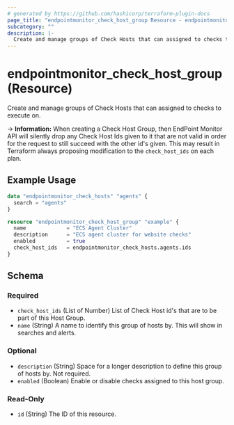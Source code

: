 ```yaml
---
# generated by https://github.com/hashicorp/terraform-plugin-docs
page_title: "endpointmonitor_check_host_group Resource - endpointmonitor"
subcategory: ""
description: |-
  Create and manage groups of Check Hosts that can assigned to checks to execute on.
---
```


# endpointmonitor_check_host_group (Resource)

Create and manage groups of Check Hosts that can assigned to checks to execute on.

-> **Information:** When creating a Check Host Group, then EndPoint Monitor API will silently drop any Check Host Ids given to it that are not valid in order for the request to still succeed with the other id's given. This may result in Terraform always proposing modification to the `check_host_ids` on each plan.

## Example Usage

```terraform
data "endpointmonitor_check_hosts" "agents" {
  search = "agents"
}

resource "endpointmonitor_check_host_group" "example" {
  name             = "ECS Agent Cluster"
  description      = "ECS agent cluster for website checks"
  enabled          = true
  check_host_ids   = endpointmonitor_check_hosts.agents.ids
}
```

<!-- schema generated by tfplugindocs -->
## Schema

### Required

- `check_host_ids` (List of Number) List of Check Host id's that are to be part of this Host Group.
- `name` (String) A name to identify this group of hosts by. This will show in searches and alerts.

### Optional

- `description` (String) Space for a longer description to define this group of hosts by. Not required.
- `enabled` (Boolean) Enable or disable checks assigned to this host group.

### Read-Only

- `id` (String) The ID of this resource.
